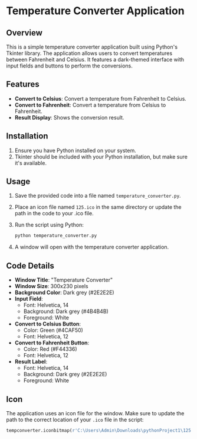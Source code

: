 # Temperature Converter Application

## Overview

This is a simple temperature converter application built using Python's Tkinter library. The application allows users to convert temperatures between Fahrenheit and Celsius. It features a dark-themed interface with input fields and buttons to perform the conversions.

## Features

- **Convert to Celsius**: Convert a temperature from Fahrenheit to Celsius.
- **Convert to Fahrenheit**: Convert a temperature from Celsius to Fahrenheit.
- **Result Display**: Shows the conversion result.

## Installation

1. Ensure you have Python installed on your system.
2. Tkinter should be included with your Python installation, but make sure it's available.

## Usage

1. Save the provided code into a file named `temperature_converter.py`.
2. Place an icon file named `125.ico` in the same directory or update the path in the code to your .ico file.
3. Run the script using Python:

    ```bash
    python temperature_converter.py
    ```

4. A window will open with the temperature converter application.

## Code Details

- **Window Title**: "Temperature Converter"
- **Window Size**: 300x230 pixels
- **Background Color**: Dark grey (#2E2E2E)
- **Input Field**:
  - Font: Helvetica, 14
  - Background: Dark grey (#4B4B4B)
  - Foreground: White
- **Convert to Celsius Button**:
  - Color: Green (#4CAF50)
  - Font: Helvetica, 12
- **Convert to Fahrenheit Button**:
  - Color: Red (#F44336)
  - Font: Helvetica, 12
- **Result Label**:
  - Font: Helvetica, 14
  - Background: Dark grey (#2E2E2E)
  - Foreground: White

## Icon

The application uses an icon file for the window. Make sure to update the path to the correct location of your `.ico` file in the script:

```python
tempconverter.iconbitmap(r'C:\Users\Admin\Downloads\pythonProject1\125.ico')
